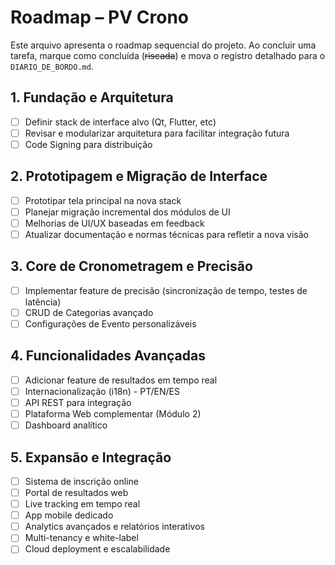 # Roadmap – PV Crono

Este arquivo apresenta o roadmap sequencial do projeto. Ao concluir uma tarefa, marque como concluída (~~riscada~~) e mova o registro detalhado para o `DIARIO_DE_BORDO.md`.

## 1. Fundação e Arquitetura
- [ ] Definir stack de interface alvo (Qt, Flutter, etc)
- [ ] Revisar e modularizar arquitetura para facilitar integração futura
- [ ] Code Signing para distribuição

## 2. Prototipagem e Migração de Interface
- [ ] Prototipar tela principal na nova stack
- [ ] Planejar migração incremental dos módulos de UI
- [ ] Melhorias de UI/UX baseadas em feedback
- [ ] Atualizar documentação e normas técnicas para refletir a nova visão

## 3. Core de Cronometragem e Precisão
- [ ] Implementar feature de precisão (sincronização de tempo, testes de latência)
- [ ] CRUD de Categorias avançado
- [ ] Configurações de Evento personalizáveis

## 4. Funcionalidades Avançadas
- [ ] Adicionar feature de resultados em tempo real
- [ ] Internacionalização (i18n) - PT/EN/ES
- [ ] API REST para integração
- [ ] Plataforma Web complementar (Módulo 2)
- [ ] Dashboard analítico

## 5. Expansão e Integração
- [ ] Sistema de inscrição online
- [ ] Portal de resultados web
- [ ] Live tracking em tempo real
- [ ] App mobile dedicado
- [ ] Analytics avançados e relatórios interativos
- [ ] Multi-tenancy e white-label
- [ ] Cloud deployment e escalabilidade

